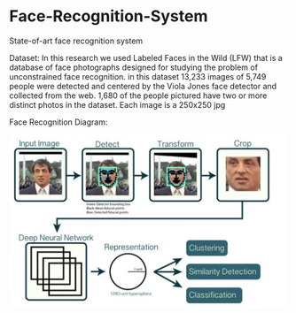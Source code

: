 # Face-Recognition-System
 State-of-art face recognition system

Dataset:
 In this research we used Labeled Faces in the Wild (LFW) that is a database of face photographs designed for studying the problem of unconstrained face recognition. in this dataset 13,233 images of 5,749 people were detected and centered by the Viola Jones face detector and collected from the web. 1,680 of the people pictured have two or more distinct photos in the dataset. Each image is a 250x250 jpg

 Face Recognition Diagram:

 ![alt text](images/face_recognition_diagram.png)

